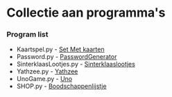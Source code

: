 # Collectie aan programma's

### Program list
- Kaartspel.py - [Set Met kaarten](https://github.com/CodeAura/CollectionsTwo/blob/main/Kaartspel.py)
- Password.py - [PasswordGenerator](https://github.com/CodeAura/CollectionsTwo/blob/main/Password.py)
- SinterklaasLootjes.py - [Sinterklaaslootjes](https://github.com/CodeAura/CollectionsTwo/blob/main/SinterklaasLootjes.py)
- Yathzee.py - [Yathzee](https://github.com/CodeAura/CollectionsTwo/blob/main/Yathzee.py)
- UnoGame.py - [Uno](https://github.com/CodeAura/CollectionsTwo/blob/main/UnoGame.py)
- SHOP.py - [Boodschappenlijstje](https://github.com/CodeAura/CollectionsTwo/blob/main/SHOP.py)
